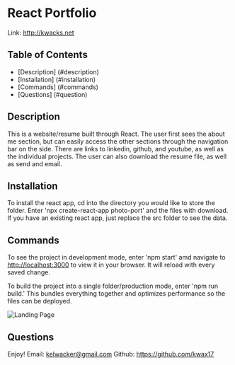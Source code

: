 # React Portfolio
Link: http://kwacks.net

## Table of Contents
- [Description] (#description)
- [Installation] (#installation)
- [Commands] (#commands)
- [Questions] (#question)

## Description

This is a website/resume built through React.  The user first sees the about me section, but can easily access the other sections through the navigation bar on the side.  There are links to linkedin, github, and youtube, as well as the individual projects.  The user can also download the resume file, as well as send and email.

## Installation

To install the react app, cd into the directory you would like to store the folder.  Enter 'npx create-react-app photo-port' and the files with download.  If you have an existing react app, just replace the src folder to see the data.  

## Commands

To see the project in development mode, enter 'npm start' amd navigate to [http://localhost:3000](http://localhost:3000) to view it in your browser. It will reload with every saved change.

To build the project into a single folder/production mode, enter 'npm run build.'  This bundles everything together and optimizes performance so the files can be deployed.

![Landing Page](http://www.github.com/)

## Questions
Enjoy!
Email: kelwacker@gmail.com
Github: https://github.com/kwax17